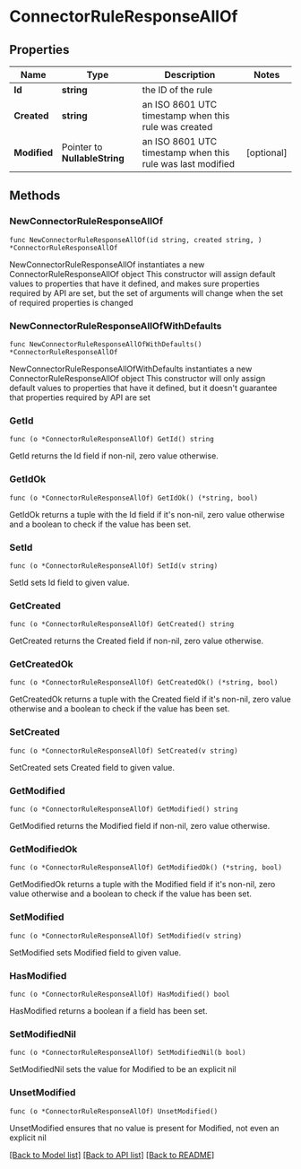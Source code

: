 # ConnectorRuleResponseAllOf

## Properties

Name | Type | Description | Notes
------------ | ------------- | ------------- | -------------
**Id** | **string** | the ID of the rule | 
**Created** | **string** | an ISO 8601 UTC timestamp when this rule was created | 
**Modified** | Pointer to **NullableString** | an ISO 8601 UTC timestamp when this rule was last modified | [optional] 

## Methods

### NewConnectorRuleResponseAllOf

`func NewConnectorRuleResponseAllOf(id string, created string, ) *ConnectorRuleResponseAllOf`

NewConnectorRuleResponseAllOf instantiates a new ConnectorRuleResponseAllOf object
This constructor will assign default values to properties that have it defined,
and makes sure properties required by API are set, but the set of arguments
will change when the set of required properties is changed

### NewConnectorRuleResponseAllOfWithDefaults

`func NewConnectorRuleResponseAllOfWithDefaults() *ConnectorRuleResponseAllOf`

NewConnectorRuleResponseAllOfWithDefaults instantiates a new ConnectorRuleResponseAllOf object
This constructor will only assign default values to properties that have it defined,
but it doesn't guarantee that properties required by API are set

### GetId

`func (o *ConnectorRuleResponseAllOf) GetId() string`

GetId returns the Id field if non-nil, zero value otherwise.

### GetIdOk

`func (o *ConnectorRuleResponseAllOf) GetIdOk() (*string, bool)`

GetIdOk returns a tuple with the Id field if it's non-nil, zero value otherwise
and a boolean to check if the value has been set.

### SetId

`func (o *ConnectorRuleResponseAllOf) SetId(v string)`

SetId sets Id field to given value.


### GetCreated

`func (o *ConnectorRuleResponseAllOf) GetCreated() string`

GetCreated returns the Created field if non-nil, zero value otherwise.

### GetCreatedOk

`func (o *ConnectorRuleResponseAllOf) GetCreatedOk() (*string, bool)`

GetCreatedOk returns a tuple with the Created field if it's non-nil, zero value otherwise
and a boolean to check if the value has been set.

### SetCreated

`func (o *ConnectorRuleResponseAllOf) SetCreated(v string)`

SetCreated sets Created field to given value.


### GetModified

`func (o *ConnectorRuleResponseAllOf) GetModified() string`

GetModified returns the Modified field if non-nil, zero value otherwise.

### GetModifiedOk

`func (o *ConnectorRuleResponseAllOf) GetModifiedOk() (*string, bool)`

GetModifiedOk returns a tuple with the Modified field if it's non-nil, zero value otherwise
and a boolean to check if the value has been set.

### SetModified

`func (o *ConnectorRuleResponseAllOf) SetModified(v string)`

SetModified sets Modified field to given value.

### HasModified

`func (o *ConnectorRuleResponseAllOf) HasModified() bool`

HasModified returns a boolean if a field has been set.

### SetModifiedNil

`func (o *ConnectorRuleResponseAllOf) SetModifiedNil(b bool)`

 SetModifiedNil sets the value for Modified to be an explicit nil

### UnsetModified
`func (o *ConnectorRuleResponseAllOf) UnsetModified()`

UnsetModified ensures that no value is present for Modified, not even an explicit nil

[[Back to Model list]](../README.md#documentation-for-models) [[Back to API list]](../README.md#documentation-for-api-endpoints) [[Back to README]](../README.md)


